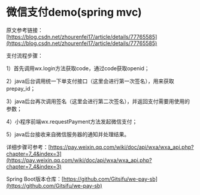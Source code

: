 # 微信支付demo(spring mvc)

原文参考链接： [https://blog.csdn.net/zhourenfei17/article/details/77765585](https://blog.csdn.net/zhourenfei17/article/details/77765585)

支付流程步骤：

1）首先调用wx.login方法获取code，通过code获取openid；

2）java后台调用统一下单支付接口（这里会进行第一次签名），用来获取prepay_id；

3）java后台再次调用签名（这里会进行第二次签名），并返回支付需要用使用的参数；

4）小程序前端wx.requestPayment方法发起微信支付；

5）java后台接收来自微信服务器的通知并处理结果。

详细步骤可参考：[https://pay.weixin.qq.com/wiki/doc/api/wxa/wxa_api.php?chapter=7_4&index=3](https://pay.weixin.qq.com/wiki/doc/api/wxa/wxa_api.php?chapter=7_4&index=3)

Spring Boot版本仓库：[https://github.com/Gitsifu/we-pay-sb](https://github.com/Gitsifu/we-pay-sb)
